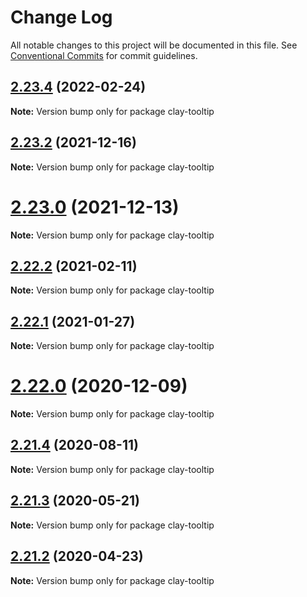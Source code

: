 # Change Log

All notable changes to this project will be documented in this file.
See [Conventional Commits](https://conventionalcommits.org) for commit guidelines.

## [2.23.4](https://github.com/liferay/clay/compare/v2.23.3...v2.23.4) (2022-02-24)

**Note:** Version bump only for package clay-tooltip





## [2.23.2](https://github.com/liferay/clay/compare/v2.23.1...v2.23.2) (2021-12-16)

**Note:** Version bump only for package clay-tooltip





# [2.23.0](https://github.com/liferay/clay/tree/master/packages/clay-tooltip/compare/v2.22.4...v2.23.0) (2021-12-13)

**Note:** Version bump only for package clay-tooltip





## [2.22.2](https://github.com/liferay/clay/tree/master/packages/clay-tooltip/compare/v2.22.1...v2.22.2) (2021-02-11)

**Note:** Version bump only for package clay-tooltip





## [2.22.1](https://github.com/liferay/clay/tree/master/packages/clay-tooltip/compare/v2.22.0...v2.22.1) (2021-01-27)

**Note:** Version bump only for package clay-tooltip





# [2.22.0](https://github.com/liferay/clay/tree/master/packages/clay-tooltip/compare/v2.21.5...v2.22.0) (2020-12-09)

**Note:** Version bump only for package clay-tooltip





## [2.21.4](https://github.com/liferay/clay/tree/master/packages/clay-tooltip/compare/v2.21.3...v2.21.4) (2020-08-11)

**Note:** Version bump only for package clay-tooltip





## [2.21.3](https://github.com/liferay/clay/tree/master/packages/clay-tooltip/compare/v2.21.2...v2.21.3) (2020-05-21)

**Note:** Version bump only for package clay-tooltip





## [2.21.2](https://github.com/liferay/clay/tree/master/packages/clay-tooltip/compare/v2.21.1...v2.21.2) (2020-04-23)

**Note:** Version bump only for package clay-tooltip
